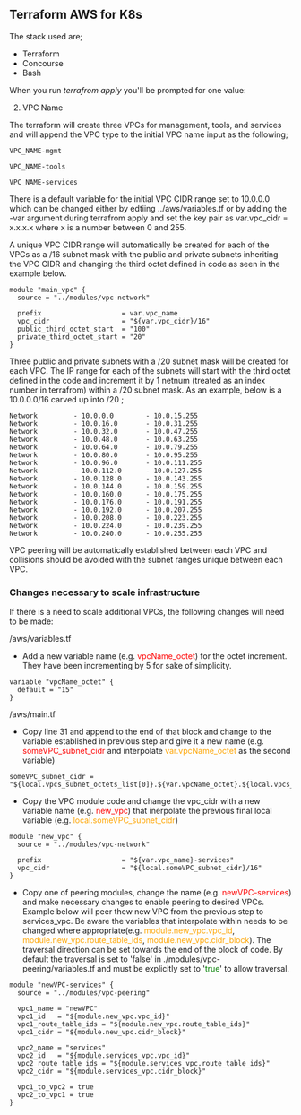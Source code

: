 ## Terraform AWS for K8s

The stack used are;

- Terraform
- Concourse
- Bash

When you run *terrafrom apply* you'll be prompted for one value:

2. VPC Name 

The terraform will create three VPCs for management, tools, and services and will append the VPC type to the initial VPC name input as the following;

```
VPC_NAME-mgmt

VPC_NAME-tools

VPC_NAME-services
```

There is a default variable for the initial VPC CIDR range set to 10.0.0.0 which can be changed either by edtiing ../aws/variables.tf or by adding the -var argument during terrafrom apply and set the key pair as var.vpc_cidr = x.x.x.x where x is a number between 0 and 255.

A unique VPC CIDR range will automatically be created for each of the VPCs as a /16 subnet mask with the public and private subnets inheriting the VPC CIDR and changing the third octet defined in code as seen in the example below.

```
module "main_vpc" {
  source = "../modules/vpc-network"

  prefix                    = var.vpc_name
  vpc_cidr                  = "${var.vpc_cidr}/16"
  public_third_octet_start  = "100"
  private_third_octet_start = "20"
}
```

Three public and private subnets with a /20 subnet mask will be created for each VPC. The IP range for each of the subnets will start with the third octet defined in the code and increment it by 1 netnum (treated as an index number in terrafrom) within a /20 subnet mask. As an example, below is a 10.0.0.0/16 carved up into /20 ;

```
Network			- 10.0.0.0        - 10.0.15.255
Network			- 10.0.16.0       - 10.0.31.255
Network			- 10.0.32.0       - 10.0.47.255
Network			- 10.0.48.0       - 10.0.63.255
Network			- 10.0.64.0       - 10.0.79.255
Network			- 10.0.80.0       - 10.0.95.255
Network			- 10.0.96.0       - 10.0.111.255
Network			- 10.0.112.0      - 10.0.127.255
Network			- 10.0.128.0      - 10.0.143.255
Network			- 10.0.144.0      - 10.0.159.255
Network			- 10.0.160.0      - 10.0.175.255
Network			- 10.0.176.0      - 10.0.191.255
Network			- 10.0.192.0      - 10.0.207.255
Network			- 10.0.208.0      - 10.0.223.255
Network			- 10.0.224.0      - 10.0.239.255
Network			- 10.0.240.0      - 10.0.255.255
```

VPC peering will be automatically established between each VPC and collisions should be avoided with the subnet ranges unique between each VPC.

### Changes necessary to scale infrastructure

If there is a need to scale additional VPCs, the following changes will need to be made:

/aws/variables.tf

- Add a new variable name (e.g. <span style="color:red">vpcName_octet</span>) for the octet increment. They have been incrementing by 5 for sake of simplicity.

```
variable "vpcName_octet" {
  default = "15"
}
```

/aws/main.tf

- Copy line 31 and append to the end of that block and change to the variable established in previous step and give it a new name (e.g. <span style="color:red">someVPC_subnet_cidr</span> and interpolate <span style="color:orange">var.vpcName_octet</span> as the second variable)

```
someVPC_subnet_cidr = "${local.vpcs_subnet_octets_list[0]}.${var.vpcName_octet}.${local.vpcs_subnet_octets_list[2]}.${local.vpcs_subnet_octets_list[3]}"
```

- Copy the VPC module code and change the vpc_cidr with a new variable name (e.g. <span style="color:red">new_vpc</span>) that inerpolate the previous final local variable (e.g. <span style="color:orange">local.someVPC_subnet_cidr</span>)

```
module "new_vpc" {
  source = "../modules/vpc-network"

  prefix                    = "${var.vpc_name}-services"
  vpc_cidr                  = "${local.someVPC_subnet_cidr}/16"
}
```

- Copy one of peering modules, change the name (e.g. <span style="color:red">newVPC-services</span>) and make necessary changes to enable peering to desired VPCs. Example below will peer thew new VPC from the previous step to services_vpc. Be aware the variables that interpolate within needs to be changed where appropriate(e.g. <span style="color:orange">module.new_vpc.vpc_id</span>, <span style="color:orange">module.new_vpc.route_table_ids</span>, <span style="color:orange">module.new_vpc.cidr_block</span>). The traversal direction can be set towards the end of the block of code. By default the traversal is set to 'false' in ./modules/vpc-peering/variables.tf and must be explicitly set to '<span style="color:green">true</span>' to allow traversal.

```
module "newVPC-services" {
  source = "../modules/vpc-peering"

  vpc1_name = "newVPC"
  vpc1_id   = "${module.new_vpc.vpc_id}"
  vpc1_route_table_ids = "${module.new_vpc.route_table_ids}"
  vpc1_cidr = "${module.new_vpc.cidr_block}"

  vpc2_name = "services"
  vpc2_id   = "${module.services_vpc.vpc_id}"
  vpc2_route_table_ids = "${module.services_vpc.route_table_ids}"
  vpc2_cidr = "${module.services_vpc.cidr_block}"

  vpc1_to_vpc2 = true
  vpc2_to_vpc1 = true
}
```



